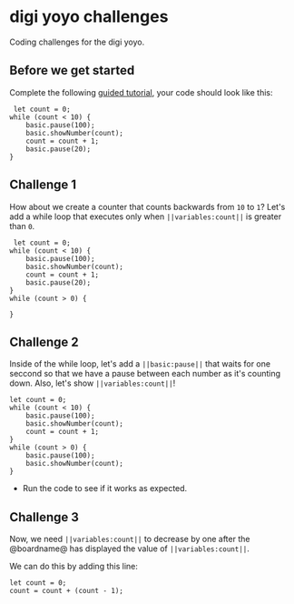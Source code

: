 # digi yoyo challenges

Coding challenges for the digi yoyo. 

## Before we get started

Complete the following [guided tutorial](/lessons/digi-yoyo/activity), your code should look like this:


```blocks
 let count = 0;
while (count < 10) {
    basic.pause(100);
    basic.showNumber(count);
    count = count + 1;
    basic.pause(20);
}
```

## Challenge 1

How about we create a counter that counts backwards from `10` to `1`? Let's add a while loop that executes only when ``||variables:count||`` is greater than `0`.


```blocks
 let count = 0;
while (count < 10) {
    basic.pause(100);
    basic.showNumber(count);
    count = count + 1;
    basic.pause(20);
}
while (count > 0) {

}
```


## Challenge 2

Inside of the while loop, let's add a ``||basic:pause||`` that waits for one seccond so that we have a pause between each number as it's counting down. Also, let's show ``||variables:count||``!

```blocks
let count = 0;
while (count < 10) {
    basic.pause(100);
    basic.showNumber(count);
    count = count + 1;
}
while (count > 0) {
    basic.pause(100);
    basic.showNumber(count);
}
```


* Run the code to see if it works as expected.

## Challenge 3

Now, we need ``||variables:count||`` to decrease by one after the @boardname@ has displayed the value of ``||variables:count||``.

We can do this by adding this line:

```blocks
let count = 0; 
count = count + (count - 1);
```
